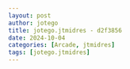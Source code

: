 ```yaml
---
layout: post
author: jotego
title: jotego.jtmidres - d2f3856
date: 2024-10-04
categories: [Arcade, jtmidres]
tags: [jotego.jtmidres]
---
```


